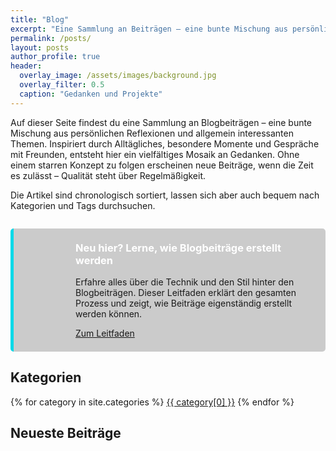 ```yaml
---
title: "Blog"
excerpt: "Eine Sammlung an Beiträgen – eine bunte Mischung aus persönlichen Reflexionen, interessanten Themen, Projekten und alles was sonst noch bewegt."
permalink: /posts/
layout: posts
author_profile: true
header:
  overlay_image: /assets/images/background.jpg
  overlay_filter: 0.5
  caption: "Gedanken und Projekte"
---
```


Auf dieser Seite findest du eine Sammlung an Blogbeiträgen – eine bunte Mischung aus persönlichen Reflexionen und allgemein interessanten Themen. Inspiriert durch Alltägliches, besondere Momente und Gespräche mit Freunden, entsteht hier ein vielfältiges Mosaik an Gedanken. Ohne einem starren Konzept zu folgen erscheinen neue Beiträge, wenn die Zeit es zulässt – Qualität steht über Regelmäßigkeit.

Die Artikel sind chronologisch sortiert, lassen sich aber auch bequem nach Kategorien und Tags durchsuchen.

<div class="notice--info feature-box" style="padding: 1.5em; margin: 2em 0; border-radius: 5px; display: flex; align-items: center; background-color: rgba(0, 0, 0, 0.2); border-left: 5px solid #05d9e8;">
  <div style="flex: 0 0 64px; margin-right: 1em;">
    <i class="fas fa-file-alt" style="font-size: 3em; color: #05d9e8;"></i>
  </div>
  <div>
    <h3 style="margin-top: 0; color: #ffffff;">Neu hier? Lerne, wie Blogbeiträge erstellt werden</h3>
    <p>Erfahre alles über die Technik und den Stil hinter den Blogbeiträgen. Dieser Leitfaden erklärt den gesamten Prozess und zeigt, wie Beiträge eigenständig erstellt werden können.</p>
    <a href="{{ site.baseurl }}{% post_url 2025-03-04-blogbeitrag-erstellen %}" class="btn btn--primary">Zum Leitfaden <i class="fas fa-arrow-right"></i></a>
  </div>
</div>

## Kategorien

<div class="category-buttons">
  {% for category in site.categories %}
    <a href="{{ site.baseurl }}/categories/#{{ category[0] | slugify }}" class="btn btn--primary">{{ category[0] }}</a>
  {% endfor %}
</div>

## Neueste Beiträge